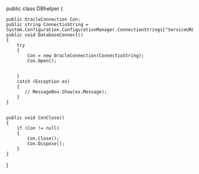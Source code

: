 public class DBhelper
{

    public OracleConnection Con;
    public string ConnectioString = System.Configuration.ConfigurationManager.ConnectionStrings["ServiceURL"].ToString();
    public void DatabaseConnect()
    {
        try
        {
            Con = new OracleConnection(ConnectioString);
            Con.Open();


        }
        catch (Exception ex)
        {
           // MessageBox.Show(ex.Message);
        }
    }

    
    public void ConClose()
    {
        if (Con != null)
        {
            Con.Close();
            Con.Dispose();
        }
    }
}
